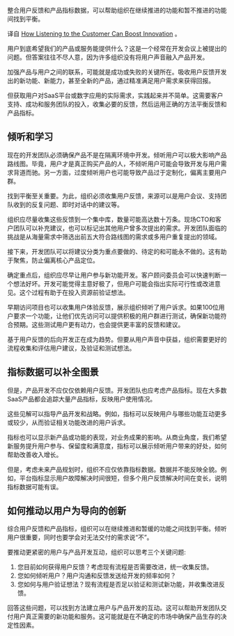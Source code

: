 <!--
# 如何通过倾听用户来提升产品创新
https://cdn.thenewstack.io/media/2023/09/60b935b3-listening-1024x670.jpg
Image from RoseRodionova on Shutterstock.
 -->

整合用户反馈和产品指标数据，可以帮助组织在继续推进的功能和暂不推进的功能间找到平衡。

译自 [How Listening to the Customer Can Boost Innovation](https://thenewstack.io/how-listening-to-the-customer-can-boost-innovation/) 。

用户到底希望我们的产品或服务能提供什么？这是一个经常在开发会议上被提出的问题。但答案往往不尽人意，因为许多组织没有将用户声音融入产品开发。

加强产品与用户之间的联系，可能就是成功或失败的关键所在。吸收用户反馈开发出的新功能、新能力，甚至全新的产品，通过精准满足用户需求来获得回报。

但获取用户对SaaS平台或数字应用的实际需求，实践起来并不简单。这需要客户支持、成功和服务团队的投入，收集必要的反馈，然后运用正确的方法平衡反馈和产品指标。

## 倾听和学习

现在的开发团队必须确保产品不是在隔离环境中开发。倾听用户可以极大影响产品路线图。毕竟，用户才是真正购买产品的人，不倾听用户可能会导致开发与用户需求背道而驰。另一方面，过度倾听用户也可能导致产品过于定制化，偏离主要用户群。

找到平衡至关重要。为此，组织必须收集用户反馈，来源可以是用户会议、支持团队收到的反复问题、即时对话中的建议等。

组织应尽量收集这些反馈到一个集中库，数量可能高达数十万条。现场CTO和客户团队可以补充建议，也可以标记出其他用户曾多次提出的需求。开发团队面临的挑战是从海量需求中筛选出前五大符合路线图的需求或多用户重复提出的领域。

接下来，开发团队可以将建议分类为重点要做的、待定的和可能永不做的。这有助于聚焦，防止偏离核心产品定位。

确定重点后，组织应尽早让用户参与新功能开发。客户顾问委员会可以快速判断一个想法好坏。开发可能觉得主意好极了，但用户可能会指出实际可行性或改进意见。这个过程有助于在投入资源前验证想法。

早期访问项目也可以收集用户体验反馈，展示组织倾听了用户诉求。如果100位用户要求一个功能，让他们优先访问可以提供积极的用户群进行测试，确保新功能符合预期。这些测试用户更有动力，也会提供更丰富的反馈和建议。

基于用户反馈的后向开发正在成为趋势。但要从用户声音中获益，组织需要更好的流程收集和评估用户建议，及验证和测试想法。

## 指标数据可以补全图景

但是，产品开发不应仅仅依赖用户反馈。开发团队也应考虑产品指标。现在大多数SaaS产品都会追踪大量产品指标，反映用户使用情况。

这些见解可以指导产品开发和战略。例如，指标可以反映用户与哪些功能互动更多或较少，从而验证相关功能改进的用户诉求。

指标也可以显示新产品或功能的表现，对业务成果的影响。从商业角度，我们希望新服务提升用户参与、保留度和满意度，指标可以展示倾听用户带来的好处，如何帮助改善收入增长。

但是，考虑未来产品规划时，组织不应仅依靠指标数据。数据并不能反映全貌。例如，平台指标显示用户故障解决时间很短，但多个用户反馈解决时间在变长，说明指标数据可能有误。

## 如何推动以用户为导向的创新

综合用户反馈和产品指标，组织可以在继续推进和暂缓的功能之间找到平衡。倾听用户很重要，同时也要学会对无法交付的需求说“不”。

要推动更紧密的用户与产品开发互动，组织可以思考三个关键问题:

1. 您目前如何获得用户反馈？考虑现有流程是否需要改进，统一收集反馈。
2. 您如何倾听用户？用户沟通和反馈发送给开发的频率如何？
3. 您如何与用户验证想法？现有流程是否足以验证和测试新功能，并收集改进反馈。

回答这些问题，可以找到方法建立用户与产品开发的互动。这可以帮助开发团队交付用户真正需要的新功能和服务。这可能就是在不确定的市场中确保产品生存的决定性因素。
